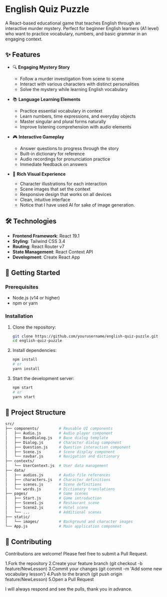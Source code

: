 # English Quiz Puzzle

A React-based educational game that teaches English through an interactive murder mystery. Perfect for beginner English learners (A1 level) who want to practice vocabulary, numbers, and basic grammar in an engaging context.

## ✨ Features

- 🔍 **Engaging Mystery Story**
  - Follow a murder investigation from scene to scene
  - Interact with various characters with distinct personalities
  - Solve the mystery while learning English vocabulary

- 📚 **Language Learning Elements**
  - Practice essential vocabulary in context
  - Learn numbers, time expressions, and everyday objects
  - Master singular and plural forms naturally
  - Improve listening comprehension with audio elements

- 🎮 **Interactive Gameplay**
  - Answer questions to progress through the story
  - Built-in dictionary for reference
  - Audio recordings for pronunciation practice
  - Immediate feedback on answers

- 🎨 **Rich Visual Experience**
  - Character illustrations for each interaction
  - Scene images that set the context
  - Responsive design that works on all devices
  - Clean, intuitive interface
  - Notice that I have used AI for sake of image generation.

## 🛠️ Technologies

- **Frontend Framework**: React 19.1
- **Styling**: Tailwind CSS 3.4
- **Routing**: React Router v7
- **State Management**: React Context API
- **Development**: Create React App

## 🚀 Getting Started

### Prerequisites

- Node.js (v14 or higher)
- npm or yarn

### Installation

1. Clone the repository:
   ```bash
   git clone https://github.com/yourusername/english-quiz-puzzle.git
   cd english-quiz-puzzle 
   ```
2. Install dependencies:
    ```bash
    npm install
    # or
    yarn install
    ```
3. Start the development server:
    ```bash
    npm start
    # or
    yarn start
    ```

## 📁 Project Structure
```bash
src/
├── components/         # Reusable UI components
│   ├── Audio.js        # Audio player component
│   ├── BaseDialog.js   # Base dialog template
│   ├── Dialog.js       # Character dialog component
│   ├── Question.js     # Question interaction component
│   ├── Scene.js        # Scene display component
│   └── navbar.js       # Navigation and dictionary
├── contexts/
│   └── UserContext.js  # User data management
├── data/
│   ├── audios.js       # Audio file references
│   ├── characters.js   # Character definitions
│   ├── scenes.js       # Scene definitions
│   └── words.js        # Dictionary translations
├── pages/              # Game scenes
│   ├── Start.js        # Game introduction
│   ├── Scene1.js       # Restaurant scene
│   ├── Scene2.js       # Hotel scene
│   └── ...             # Additional scenes
├── static/
│   └── images/         # Background and character images
└── App.js              # Main application component
```
## 🤝 Contributing
Contributions are welcome! Please feel free to submit a Pull Request.

1.Fork the repository
2.Create your feature branch (git checkout -b feature/NewLesson)
3.Commit your changes (git commit -m 'Add some new vocabulary lesson')
4.Push to the branch (git push origin feature/NewLesson)
5.Open a Pull Request

I will always respond and see the pulls, thank you in advance.